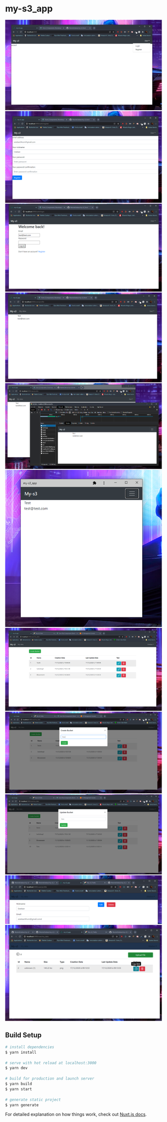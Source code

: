 # my-s3_app
![alt text](https://github.com/MestrieEsteban/my-s3_front/blob/master/gitImages/1.PNG?raw=true)
![alt text](https://github.com/MestrieEsteban/my-s3_front/blob/master/gitImages/2.PNG?raw=true)
![alt text](https://github.com/MestrieEsteban/my-s3_front/blob/master/gitImages/3.PNG?raw=true)
![alt text](https://github.com/MestrieEsteban/my-s3_front/blob/master/gitImages/4.PNG?raw=true)
![alt text](https://github.com/MestrieEsteban/my-s3_front/blob/master/gitImages/5.PNG?raw=true)
![alt text](https://github.com/MestrieEsteban/my-s3_front/blob/master/gitImages/6.PNG?raw=true)
![alt text](https://github.com/MestrieEsteban/my-s3_front/blob/master/gitImages/7.PNG?raw=true)
![alt text](https://github.com/MestrieEsteban/my-s3_front/blob/master/gitImages/8.PNG?raw=true)
![alt text](https://github.com/MestrieEsteban/my-s3_front/blob/master/gitImages/9.PNG?raw=true)
![alt text](https://github.com/MestrieEsteban/my-s3_front/blob/master/gitImages/10.PNG?raw=true)
![alt text](https://github.com/MestrieEsteban/my-s3_front/blob/master/gitImages/11.PNG?raw=true)





## Build Setup

```bash
# install dependencies
$ yarn install

# serve with hot reload at localhost:3000
$ yarn dev

# build for production and launch server
$ yarn build
$ yarn start

# generate static project
$ yarn generate
```

For detailed explanation on how things work, check out [Nuxt.js docs](https://nuxtjs.org).
